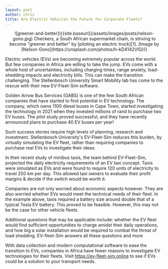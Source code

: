 ```yaml
---
layout: post
author: chris
title: Are Electric Vehicles the Future for Corporate Fleets?
...
```


<p markdown='1' style='text-align:center'>
![greener-and-better]({{site.baseurl}}/assets/images/posts/nelson-gono.jpg) 
Checkers, a South African supermarket chain, is striving to become "greener and better" by [piloting an electric truck][1]. [Image by [Nelson Gono](https://unsplash.com/photos/h-kD4142VIQ})]
</p>

Electric vehicles (EVs) are becoming extremely popular across the world. But few companies in Africa are willing to take the jump. EVs come with a whole host of uncertainties, including charging times, range anxiety, load-shedding impacts and electricity bills. This can make the transition challenging. The Stellenbosch University Smart Mobility lab has come to the rescue with their new EV-Fleet-Sim software.

<!-- Golden Arrow Bus Services (GABS) is one company that has benefited from this software... In 2021, ... -->
Golden Arrow Bus Services (GABS) is one of the few South African companies that have started to find potential in EV technology. The company, which owns 1100 diesel buses in Cape Town, started investigating the technology in 2021 when they invested millions of rand to purchase two EV buses. The pilot study proved successful, and they have recently announced plans to purchase 40 EV buses per year!

Such success stories require high levels of planning, research and investment. Stellenbosch University's EV-Fleet-Sim reduces this burden, by virtually simulating the EV fleet, rather than requiring companies to purchase real EVs to investigate their ideas.

In their recent study of minibus taxis, the team behind EV-Fleet-Sim, projected the daily electricity requirements of an EV taxi concept. Taxis were simulated as EVs and were found to require 120 units of electricity to travel 250 km per day.  This allowed taxi owners to evaluate their profit margins & decide if the switch would be worth it.

Companies are not only worried about economic aspects however. They are also worried whether EVs would meet the technical needs of their fleet. In the example above, taxis required a battery size around double that of a typical Tesla EV battery. This proved to be feasible. However, this may not be the case for other vehicle fleets. 

Additional questions that may be applicable include: whether the EV fleet would find sufficient opportunities to charge amidst their daily operations, and how big a solar installation would be required to combat the threat of load shedding. EV-fleet-Sim answers all these questions and more

With data collection and modern computational software to ease the transition to EVs, companies in Africa have fewer reasons to investigate EV technologies for their fleets. Visit https://ev-fleet-sim.online to see if EVs could be a solution to your transport needs.

[1]: https://mybroadband.co.za/news/motoring/471671-checkers-rolls-out-first-fully-electric-truck-and-it-glows-in-the-dark.html
